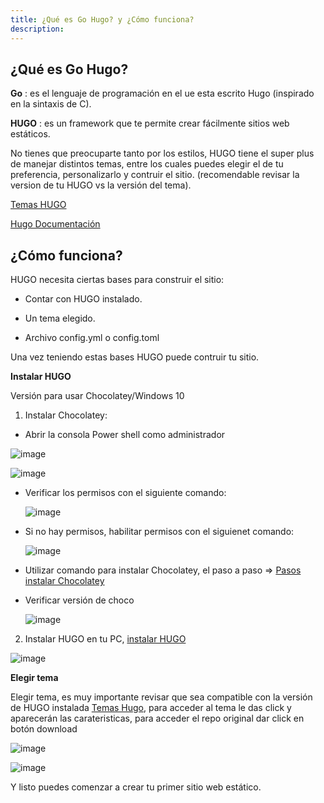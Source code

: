 ```yaml
---
title: ¿Qué es Go Hugo? y ¿Cómo funciona?
description: 
---
```


## ¿Qué es Go Hugo?

__Go__ : es el lenguaje de programación en el ue esta escrito Hugo (inspirado en la sintaxis de C).

__HUGO__ : es un framework que te permite crear fácilmente sitios web estáticos.

No tienes que preocuparte tanto por los estilos, HUGO tiene el super plus de manejar distintos temas, entre los cuales puedes elegir el de tu preferencia, personalizarlo y contruir el sitio. (recomendable revisar la version de tu HUGO vs la versión del tema).

[Temas HUGO](https://themes.gohugo.io) 

[Hugo Documentación](https://gohugo.io)


## ¿Cómo funciona?

HUGO necesita ciertas bases para construir el sitio: 

- Contar con HUGO instalado.

- Un tema elegido.

- Archivo config.yml o config.toml

Una vez teniendo estas bases HUGO puede contruir tu sitio.


__Instalar HUGO__

Versión para usar Chocolatey/Windows 10

1. Instalar Chocolatey:

  - Abrir la consola Power shell como administrador
  
  ![image](https://user-images.githubusercontent.com/99162884/183562740-5a8df3f1-3133-4df3-bec2-fdc3ca1baa42.png)

  ![image](https://user-images.githubusercontent.com/99162884/183562670-a96af9fc-cc00-408d-a0fc-9934276e4311.png)


  - Verificar los permisos con el siguiente comando:
  
    ![image](https://user-images.githubusercontent.com/99162884/183562869-efb23c0a-6cf5-4b82-ab34-c42c07752be2.png)

  - Si no hay permisos, habilitar permisos con el siguienet comando:
    
    ![image](https://user-images.githubusercontent.com/99162884/183562989-823062bd-4b2b-4094-92a4-73b456864fd4.png)
    
  - Utilizar comando para instalar Chocolatey, el paso a paso => [Pasos instalar Chocolatey](https://gohugo.io/getting-started/installing/)
  
  - Verificar versión de choco
    
    ![image](https://user-images.githubusercontent.com/99162884/183563441-02d20d16-adff-42b8-8da6-b47e18dda42d.png)

    

2. Instalar HUGO en tu PC, 
[instalar HUGO](https://gohugo.io/getting-started/installing/)

![image](https://user-images.githubusercontent.com/99162884/183563531-6036200e-d8d5-492d-a131-e879aacae2a1.png)



__Elegir tema__

 Elegir tema, es muy importante revisar que sea compatible con la versión de HUGO instalada [Temas Hugo](https://themes.gohugo.io), para acceder al tema le das click y aparecerán las carateristicas, para acceder el repo original dar click en botón download

![image](https://user-images.githubusercontent.com/99162884/183565145-f4f8efb4-b407-4fe2-bf1e-375c3fc7c5ee.png)

![image](https://user-images.githubusercontent.com/99162884/183565439-e2e331d0-c2d1-4218-89e1-063b80e67b7d.png)


Y listo puedes comenzar a crear tu primer sitio web estático.